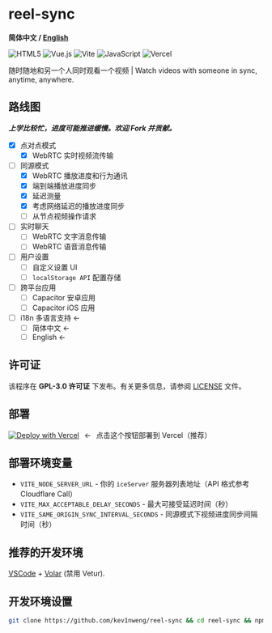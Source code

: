 # reel-sync

**简体中文 / [English](README.en.md)**

![HTML5](https://img.shields.io/badge/html5-%23E34F26.svg?style=for-the-badge&logo=html5&logoColor=white)
![Vue.js](https://img.shields.io/badge/vuejs-%2335495e.svg?style=for-the-badge&logo=vuedotjs&logoColor=%234FC08D)
![Vite](https://img.shields.io/badge/vite-%23646CFF.svg?style=for-the-badge&logo=vite&logoColor=white)
![JavaScript](https://img.shields.io/badge/javascript-%23323330.svg?style=for-the-badge&logo=javascript&logoColor=%23F7DF1E)
![Vercel](https://img.shields.io/badge/vercel-%23000000.svg?style=for-the-badge&logo=vercel&logoColor=white)

随时随地和另一个人同时观看一个视频 | Watch videos with someone in sync, anytime, anywhere. 

## 路线图

***上学比较忙，进度可能推进缓慢。欢迎 Fork 并贡献。***

- [x] 点对点模式
  - [x] WebRTC 实时视频流传输
- [ ] 同源模式
  - [x] WebRTC 播放进度和行为通讯
  - [x] 端到端播放进度同步
  - [x] 延迟测量
  - [x] 考虑网络延迟的播放进度同步
  - [ ] 从节点视频操作请求

- [ ] 实时聊天
  - [ ] WebRTC 文字消息传输
  - [ ] WebRTC 语音消息传输

- [ ] 用户设置
  - [ ] 自定义设置 UI
  - [ ] `localStorage API` 配置存储

- [ ] 跨平台应用
  - [ ] Capacitor 安卓应用
  - [ ] Capacitor iOS 应用

- [ ] i18n 多语言支持 ←
  - [ ] 简体中文 ←
  - [ ] English ←

## 许可证

该程序在 **GPL-3.0 许可证** 下发布。有关更多信息，请参阅 [LICENSE](LICENSE) 文件。

## 部署

[![Deploy with Vercel](https://vercel.com/button)](https://vercel.com/new/clone?repository-url=https://github.com/kev1nweng/reel-sync&env=VITE_NODE_SERVER_URL&env=VITE_MAX_ACCEPTABLE_DELAY_SECONDS&project-name=reel-sync&repository-name=reel-sync)⠀←⠀点击这个按钮部署到 Vercel（推荐）

## 部署环境变量

- `VITE_NODE_SERVER_URL` - 你的 `iceServer` 服务器列表地址（API 格式参考 Cloudflare Call）
- `VITE_MAX_ACCEPTABLE_DELAY_SECONDS` - 最大可接受延迟时间（秒）
- `VITE_SAME_ORIGIN_SYNC_INTERVAL_SECONDS` - 同源模式下视频进度同步间隔时间（秒）

## 推荐的开发环境

[VSCode](https://code.visualstudio.com/) + [Volar](https://marketplace.visualstudio.com/items?itemName=Vue.volar) (禁用 Vetur).

## 开发环境设置

```bash
git clone https://github.com/kev1nweng/reel-sync && cd reel-sync && npm i
```
